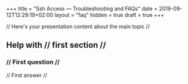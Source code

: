 +++
title = "Ssh Access — Troubleshooting and FAQs"
date = 2019-09-12T12:29:19+02:00
layout = "faq"
hidden = true
draft = true
+++

// Here's your presentation content about the main topic //

## Help with // first section //

### // First question //

// First answer //
